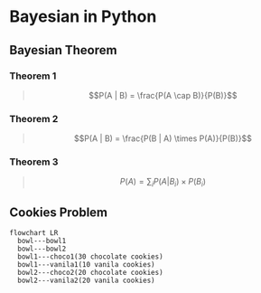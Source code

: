 # Bayesian in Python

## Bayesian Theorem

### Theorem 1
>$$P(A | B) = \frac{P(A \cap B)}{P(B)}$$

### Theorem 2
>$$P(A | B) = \frac{P(B | A) \times P(A)}{P(B)}$$

### Theorem 3
>$$P(A) = \sum_i P(A | B_i) \times P(B_i)$$

## Cookies Problem

```mermaid
flowchart LR
  bowl---bowl1
  bowl---bowl2
  bowl1---choco1(30 chocolate cookies)
  bowl1---vanila1(10 vanila cookies)
  bowl2---choco2(20 chocolate cookies)
  bowl2---vanila2(20 vanila cookies)
```
